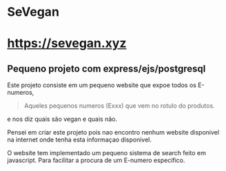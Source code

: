 # SeVegan
# https://sevegan.xyz

## Pequeno projeto com express/ejs/postgresql

Este projeto consiste em um pequeno website que expoe todos os E-numeros, 
> Aqueles pequenos numeros (Exxx) que vem no rotulo do produtos.

e nos diz quais são vegan e quais não.

Pensei em criar este projeto pois nao encontro nenhum website disponivel na internet onde tenha esta informaçao disponivel.



O website tem implementado um pequeno sistema de search feito em javascript. Para facilitar a procura de um E-numero especifico.
